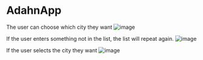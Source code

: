 # AdahnApp

The user can choose which city they want
![image](https://github.com/NawafIT/AdahnApp/assets/110320315/ea575a4e-f615-42ec-9c0e-0b7f44efb73b)

If the user enters something not in the list, the list will repeat again.
![image](https://github.com/NawafIT/AdahnApp/assets/110320315/98cb6694-dc28-4d51-93e3-3097f7b89739)

If the user selects the city they want
![image](https://github.com/NawafIT/AdahnApp/assets/110320315/dd392842-bcd4-43d2-9cf5-5ac864614f08)




